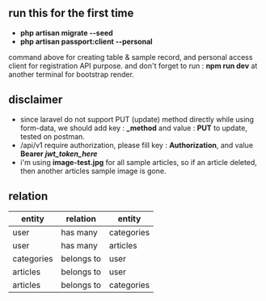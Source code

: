 ## run this for the first time
- **php artisan migrate --seed**
- **php artisan passport:client --personal**

command above for creating table & sample record, and personal access client for registration API purpose.
and don't forget to run : **npm run dev** at another terminal for bootstrap render.

## disclaimer
 - since laravel do not support PUT (update) method directly while using form-data, we should add key : **_method** and value : **PUT** to update, tested on postman.
 - /api/v1 require authorization, please fill key : **Authorization**, and value **Bearer *jwt_token_here*** 
 - i'm using **image-test.jpg** for all sample articles, so if an article deleted, then another articles sample image is gone.

## relation
| entity | relation | entity
|--|--|--|
| user | has many | categories
| user |has many | articles
| categories | belongs to | user
| articles | belongs to | user
| articles | belongs to | categories
